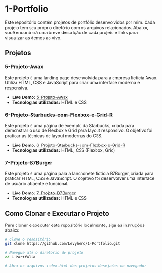 # 1-Portfolio

Este repositório contém projetos de portfólio desenvolvidos por mim. Cada projeto tem seu próprio diretório com os arquivos relacionados. Abaixo, você encontrará uma breve descrição de cada projeto e links para visualizar as demos ao vivo.

## Projetos

### 5-Projeto-Awax
Este projeto é uma landing page desenvolvida para a empresa fictícia Awax. Utiliza HTML, CSS e JavaScript para criar uma interface moderna e responsiva.

- **Live Demo:** [5-Projeto-Awax](https://levyherc.github.io/1-Portfolio/5-Projeto-Awax)
- **Tecnologias utilizadas:** HTML e CSS

### 6-Projeto-Starbucks-com-Flexbox-e-Grid-R
Este projeto é uma página de exemplo da Starbucks, criada para demonstrar o uso de Flexbox e Grid para layout responsivo. O objetivo foi praticar as técnicas de layout modernas do CSS.

- **Live Demo:** [6-Projeto-Starbucks-com-Flexbox-e-Grid-R](https://levyherc.github.io/1-Portfolio/6-Projeto-Starbucks-com-Flexbox-e-Grid-R/)
- **Tecnologias utilizadas:** HTML, CSS (Flexbox, Grid)

### 7-Projeto-B7Burger
Este projeto é uma página para a lanchonete fictícia B7Burger, criada para praticar HTML, CSS e JavaScript. O objetivo foi desenvolver uma interface de usuário atraente e funcional.

- **Live Demo:** [7-Projeto-B7Burger](https://levyherc.github.io/1-Portfolio/7-Projeto-B7Burger/)
- **Tecnologias utilizadas:** HTML e CSS

## Como Clonar e Executar o Projeto

Para clonar e executar este repositório localmente, siga as instruções abaixo:

```bash
# Clone o repositório
git clone https://github.com/Levyherc/1-Portfolio.git

# Navegue até o diretório do projeto
cd 1-Portfolio

# Abra os arquivos index.html dos projetos desejados no navegador
